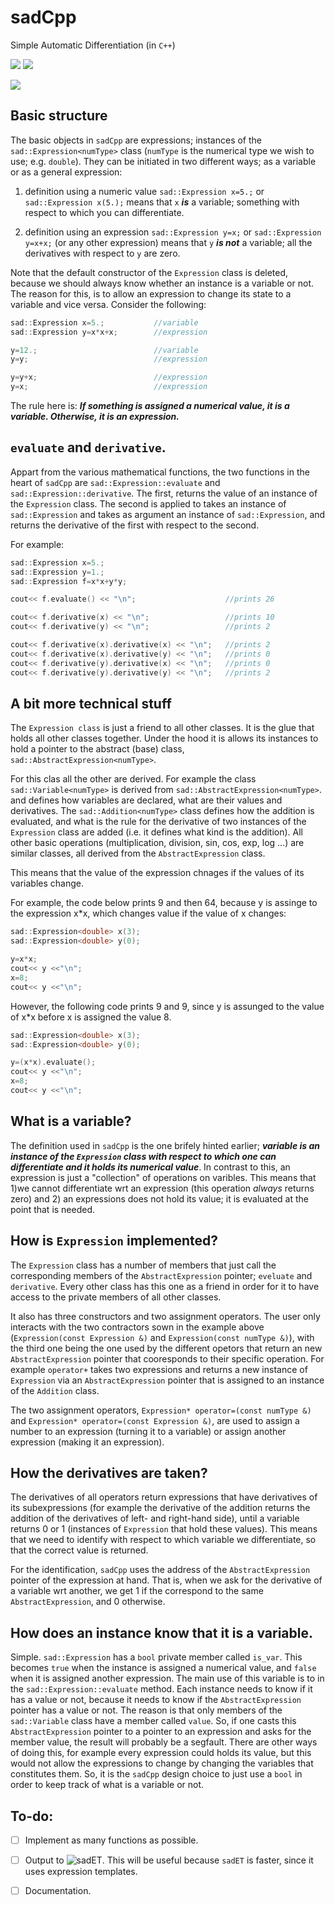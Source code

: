 # sadCpp

Simple Automatic Differentiation (in ```C++```)

![](https://img.shields.io/badge/language-C++-black.svg)  ![](https://tokei.rs/b1/github/dkaramit/sadCpp)
  
![](https://img.shields.io/github/repo-size/dkaramit/sadCpp?color=blue)

## Basic structure
The basic objects in `sadCpp` are expressions; instances of the `sad::Expression<numType>` class (`numType` is the numerical type we wish to use; e.g. `double`). They can be initiated in two different ways; as a variable or as a general expression:

1. definition using a numeric value `sad::Expression x=5.;` or `sad::Expression x(5.);` means that `x` ***is*** a variable; something with respect to which you can differentiate. 

2. definition using an expression `sad::Expression y=x;` or  `sad::Expression y=x+x;` (or any other expression) means that `y` ***is not*** a variable; all the derivatives with respect to `y` are zero.

Note that the default constructor of the `Expression` class is deleted, because we should always know whether an instance is a variable or not. The reason for this, is to allow an expression to change its state to a variable and vice versa. Consider the following:

```c++
sad::Expression x=5.;           //variable
sad::Expression y=x*x+x;        //expression

y=12.;                          //variable
y=y;                            //expression

y=y+x;                          //expression
y=x;                            //expression
```

The rule here is: ***If something is assigned a numerical value, it is a variable. Otherwise, it is an expression.***


## `evaluate` and `derivative`. 
Appart from the various mathematical functions, the two functions in the heart of `sadCpp` are `sad::Expression::evaluate` and `sad::Expression::derivative`. The first, returns the value of an instance of the `Expression` class. The second is applied to takes an instance of `sad::Expression` and takes as argument an instance of `sad::Expression`, and returns the derivative of the first with respect to the second.


For example:
```c++
sad::Expression x=5.;          
sad::Expression y=1.;
sad::Expression f=x*x+y*y;

cout<< f.evaluate() << "\n";                    //prints 26

cout<< f.derivative(x) << "\n";                 //prints 10
cout<< f.derivative(y) << "\n";                 //prints 2

cout<< f.derivative(x).derivative(x) << "\n";   //prints 2
cout<< f.derivative(x).derivative(y) << "\n";   //prints 0
cout<< f.derivative(y).derivative(x) << "\n";   //prints 0
cout<< f.derivative(y).derivative(y) << "\n";   //prints 2
```




## A bit more technical stuff
The `Expression class` is just a friend to all other classes. It is the glue that holds all other classes together. Under the hood it is allows its instances to hold a pointer to the abstract (base) class, `sad::AbstractExpression<numType>`.

For this clas all the other are derived. For example the class `sad::Variable<numType>` is derived from `sad::AbstractExpression<numType>`. and defines how variables are declared, what are their values and derivatives. The `sad::Addition<numType>` class defines how the addition is evaluated, and what is the rule for the derivative of two instances of the `Expression` class are added (i.e. it defines what kind is the addition). All other basic operations (multiplication, division, sin, cos, exp, log ...) are similar classes, all derived from the  `AbstractExpression` class.

This means that the value of the expression chnages if the values of its variables change.

For example, the code below prints 9 and then 64, because y is assinge to the expression x*x, which changes value if the value of x changes:
```c++
sad::Expression<double> x(3);
sad::Expression<double> y(0);

y=x*x;
cout<< y <<"\n";
x=8;
cout<< y <<"\n";

```

However, the following code prints 9 and 9, since y is assunged to the value of x*x before x is assigned the value 8.
```c++
sad::Expression<double> x(3);
sad::Expression<double> y(0);

y=(x*x).evaluate();
cout<< y <<"\n";
x=8;
cout<< y <<"\n";

```

## What is a variable?
The definition used in `sadCpp` is the one brifely hinted earlier; ***variable is an instance of the `Expression` class with respect to which one can differentiate and it holds its numerical value***. In contrast to this, an expression is just a "collection" of operations on varibles. This means that 1)we cannot differentiate wrt an expression (this operation *always* returns zero) and 2) an expressions does not hold its value; it is evaluated at the point that is needed.

## How is `Expression` implemented?
The `Expression` class has a number of members that just call the corresponding members of the `AbstractExpression` pointer; `eveluate` and `derivative`. Every other class has this one as a friend in order for it to have access to the private members of all other classes.

It also has three constructors and two assignment operators. The user only interacts with the two contractors sown in the example above (`Expression(const Expression &)` and `Expression(const numType &)`), with the third one being the one used by the different opetors that return an new  `AbstractExpression` pointer that cooresponds to their specific operation. For example `operator+` takes two expressions and returns a new instance of `Expression` via an `AbstractExpression`  pointer that is assigned to an instance of the `Addition` class. 

The two assignment operators, `Expression* operator=(const numType &)` and `Expression* operator=(const Expression &)`, are used to assign a number to an expression (turning it to a variable) or assign another expression (making it an expression).

## How the derivatives are taken?
The derivatives of all operators return expressions that have derivatives of its subexpressions (for example the derivative of the addition returns the addition of the derivatives of left- and right-hand side), until a variable returns 0 or 1 (instances of `Expression` that hold these values). This means that we need to identify with respect to which variable we differentiate, so that the correct value is returned. 

For the identification, `sadCpp` uses the address of the  `AbstractExpression` pointer of the expression at hand. That is, when we ask for the derivative of a variable wrt another, we get 1 if the correspond to the same `AbstractExpression`, and 0 otherwise.

## How does an instance know that it is a variable.
Simple. `sad::Expression` has a `bool` private member called `is_var`. This becomes `true` when the instance is assigned a numerical value, and `false` when it is assigned another expression. The main use of this variable is to in the `sad::Expression::evaluate` method. Each instance needs to know if it has a value or not, because it needs to know if the `AbstractExpression` pointer has a value or not. The reason is that only members of the `sad::Variable` class have a member called `value`. So, if one casts this `AbstractExpression` pointer to a pointer to an expression and asks for the member value, the result will probably be a segfault. There are other ways of doing this, for example every expression could holds its value, but this would not allow the expressions to change by changing the variables that constitutes them. So, it is the `sadCpp` design choice to just use a `bool` in order to keep track of what is a variable or not. 



## To-do:
- [ ] Implement as many functions as possible.
- [ ] Output to ![sadET](https://github.com/dkaramit/sadET). This will be useful because `sadET` is faster, since it uses expression templates.
- [ ] Documentation.

